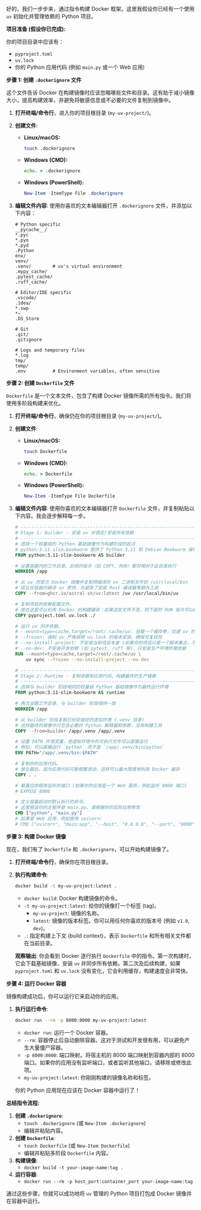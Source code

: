 好的，我们一步步来，通过指令构建 Docker 框架。这里我假设你已经有一个使用 `uv` 初始化并管理依赖的 Python 项目。

**项目准备 (假设你已完成):**

你的项目目录中应该有：

  * `pyproject.toml`
  * `uv.lock`
  * 你的 Python 应用代码 (例如 `main.py` 或一个 Web 应用)

**步骤 1: 创建 `.dockerignore` 文件**

这个文件告诉 Docker 在构建镜像时应该忽略哪些文件和目录。这有助于减小镜像大小，提高构建效率，并避免将敏感信息或不必要的文件复制到镜像中。

1.  **打开终端/命令行**，进入你的项目根目录 (`my-uv-project/`)。

2.  **创建文件**:

      * **Linux/macOS:**
        ```bash
        touch .dockerignore
        ```
      * **Windows (CMD):**
        ```cmd
        echo. > .dockerignore
        ```
      * **Windows (PowerShell):**
        ```powershell
        New-Item -ItemType File .dockerignore
        ```

3.  **编辑文件内容**: 使用你喜欢的文本编辑器打开 `.dockerignore` 文件，并添加以下内容：

    ```
    # Python specific
    __pycache__/
    *.pyc
    *.pyo
    *.pyd
    .Python
    env/
    venv/
    .venv/        # uv's virtual environment
    .mypy_cache/
    .pytest_cache/
    .ruff_cache/

    # Editor/IDE specific
    .vscode/
    .idea/
    *.swp
    *~
    .DS_Store

    # Git
    .git/
    .gitignore

    # Logs and temporary files
    *.log
    tmp/
    temp/
    .env          # Environment variables, often sensitive
    ```

**步骤 2: 创建 `Dockerfile` 文件**

`Dockerfile` 是一个文本文件，包含了构建 Docker 镜像所需的所有指令。我们将使用多阶段构建来优化。

1.  **打开终端/命令行**，确保仍在你的项目根目录 (`my-uv-project/`)。

2.  **创建文件**:

      * **Linux/macOS:**
        ```bash
        touch Dockerfile
        ```
      * **Windows (CMD):**
        ```cmd
        echo. > Dockerfile
        ```
      * **Windows (PowerShell):**
        ```powershell
        New-Item -ItemType File Dockerfile
        ```

3.  **编辑文件内容**: 使用你喜欢的文本编辑器打开 `Dockerfile` 文件，并复制粘贴以下内容。我会逐步解释每一步。

    ```dockerfile
    # -----------------------------------------------------------------------------
    # Stage 1: Builder - 安装 uv 并锁定/安装所有依赖
    # -----------------------------------------------------------------------------
    # 选择一个轻量级的 Python 基础镜像作为构建阶段的起点
    # python:3.11-slim-bookworm 提供了 Python 3.11 和 Debian Bookworm 操作系统
    FROM python:3.11-slim-bookworm AS builder

    # 设置容器内的工作目录。后续的指令（如 COPY, RUN）都将相对于此目录执行
    WORKDIR /app

    # 从 uv 的官方 Docker 镜像中复制预编译的 uv 二进制文件到 /usr/local/bin
    # 这比在容器内编译 uv 更快，也避免了安装 Rust 编译器等额外工具
    COPY --from=ghcr.io/astral-sh/uv:latest /uv /usr/local/bin/uv

    # 复制项目的依赖配置文件。
    # 放在这里可以利用 Docker 的构建缓存：如果这些文件不变，则下面的 RUN 指令可以跳过
    COPY pyproject.toml uv.lock ./

    # 运行 uv 同步依赖。
    # --mount=type=cache,target=/root/.cache/uv: 挂载一个缓存卷，加速 uv 的重复构建
    # --frozen: 强制 uv 严格按照 uv.lock 的版本安装，确保可复现性
    # --no-install-project: 不安装当前项目本身 (如果你的项目只是一个脚本集合，不是一个可安装的 Python 包)
    # --no-dev: 不安装开发依赖 (如 pytest, ruff 等)，只安装生产环境所需依赖
    RUN --mount=type=cache,target=/root/.cache/uv \
        uv sync --frozen --no-install-project --no-dev

    # -----------------------------------------------------------------------------
    # Stage 2: Runtime - 复制依赖和应用代码，构建最终的生产镜像
    # -----------------------------------------------------------------------------
    # 选择与 builder 阶段相同的轻量级 Python 基础镜像作为最终运行环境
    FROM python:3.11-slim-bookworm AS runtime

    # 再次设置工作目录，与 builder 阶段保持一致
    WORKDIR /app

    # 从 builder 阶段复制已经安装好的虚拟环境 (.venv 目录)
    # 这样最终的镜像中只包含必要的 Python 解释器和依赖，没有构建工具
    COPY --from=builder /app/.venv /app/.venv

    # 设置 PATH 环境变量，使虚拟环境中的可执行文件可以直接运行
    # 例如，可以直接运行 `python` 而不是 `/app/.venv/bin/python`
    ENV PATH="/app/.venv/bin:$PATH"

    # 复制你的应用代码。
    # 放在最后，因为应用代码可能频繁改动，这样可以最大限度地利用 Docker 缓存
    COPY . .

    # 暴露应用程序监听的端口 (如果你的应用是一个 Web 服务，例如监听 8000 端口)
    # EXPOSE 8000

    # 定义容器启动时默认执行的命令。
    # 这里假设你的主程序是 main.py。请根据你的实际应用修改
    CMD ["python", "main.py"]
    # 如果是 Web 应用，例如使用 uvicorn:
    # CMD ["uvicorn", "main:app", "--host", "0.0.0.0", "--port", "8000"]
    ```

**步骤 3: 构建 Docker 镜像**

现在，我们有了 `Dockerfile` 和 `.dockerignore`，可以开始构建镜像了。

1.  **打开终端/命令行**，确保你在项目根目录。

2.  **执行构建命令**:

    ```bash
    docker build -t my-uv-project:latest .
    ```

      * `docker build`: Docker 构建镜像的命令。
      * `-t my-uv-project:latest`: 给你的镜像打一个标签 (tag)。
          * `my-uv-project`: 镜像的名称。
          * `latest`: 镜像的版本标签。你可以用任何你喜欢的版本号 (例如 `v1.0`, `dev`)。
      * `.`: 指定构建上下文 (build context)，表示 `Dockerfile` 和所有相关文件都在当前目录。

    **观察输出**: 你会看到 Docker 逐行执行 `Dockerfile` 中的指令。第一次构建时，它会下载基础镜像、安装 `uv` 并同步所有依赖。第二次及后续构建，如果 `pyproject.toml` 和 `uv.lock` 没有变化，它会利用缓存，构建速度会非常快。

**步骤 4: 运行 Docker 容器**

镜像构建成功后，你可以运行它来启动你的应用。

1.  **执行运行命令**:

    ```bash
    docker run --rm -p 8000:8000 my-uv-project:latest
    ```

      * `docker run`: 运行一个 Docker 容器。
      * `--rm`: 容器停止后自动删除容器。这对于测试和开发很有用，可以避免产生大量僵尸容器。
      * `-p 8000:8000`: 端口映射。将宿主机的 8000 端口映射到容器内部的 8000 端口。如果你的应用没有监听端口，或者监听其他端口，请移除或修改此项。
      * `my-uv-project:latest`: 你刚刚构建的镜像名称和标签。

    你的 Python 应用现在应该在 Docker 容器中运行了！

**总结指令流程:**

1.  **创建 `.dockerignore`**:
      * `touch .dockerignore` (或 `New-Item .dockerignore`)
      * 编辑并粘贴内容。
2.  **创建 `Dockerfile`**:
      * `touch Dockerfile` (或 `New-Item Dockerfile`)
      * 编辑并粘贴多阶段 `Dockerfile` 内容。
3.  **构建镜像**:
      * `docker build -t your-image-name:tag .`
4.  **运行容器**:
      * `docker run --rm -p host_port:container_port your-image-name:tag`

通过这些步骤，你就可以成功地将 `uv` 管理的 Python 项目打包成 Docker 镜像并在容器中运行。